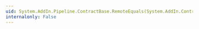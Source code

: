 ```yaml
---
uid: System.AddIn.Pipeline.ContractBase.RemoteEquals(System.AddIn.Contract.IContract)
internalonly: False
---
```

